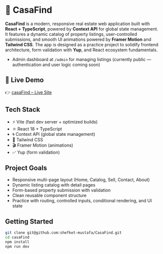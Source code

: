 # 🏡 CasaFind

**CasaFind** is a modern, responsive real estate web application built with **React + TypeScript**, powered by **Context API** for global state management. It features a dynamic catalog of property listings, user-controlled submissions, and smooth UI animations powered by **Framer Motion** and **Tailwind CSS**. The app is designed as a practice project to solidify frontend architecture, form validation with **Yup**, and React ecosystem fundamentals.

- Admin dashboard at `/admin` for managing listings (currently public — authentication and user logic coming soon)

## 🔗 Live Demo

👉 [casaFind – Live Site](https://casa-find-flame.vercel.app/)

## Tech Stack

- ⚡ Vite (fast dev server + optimized builds)
- ⚛️ React 18 + TypeScript
- 🌀 Context API (global state management)
- 🎨 Tailwind CSS
- 🎬 Framer Motion (animations)
- ✅ Yup (form validation)

## Project Goals

- Responsive multi-page layout (Home, Catalog, Sell, Contact, About)
- Dynamic listing catalog with detail pages
- Form-based property submission with validation
- Clean reusable component structure
- Practice with routing, controlled inputs, conditional rendering, and UI state

 


## Getting Started

```bash
git clone git@github.com:shefket-mustafa/CasaFind.git
cd casaFind
npm install
npm run dev
